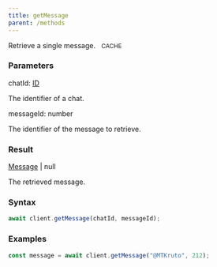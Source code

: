 ```yaml
---
title: getMessage
parent: /methods
---
```


Retrieve a single message.<span class="select-none">  <span class="inline-flex w-fit items-center" style="font-size:12px;white-space:nowrap;word-break:keep-all;"><span class="w-fit bg-dbt select-none text-fgt" style="padding:2px 8px;border-radius:12px;">CACHE</span></span></span>

### Parameters 

<div class="flex flex-col gap-3"><div><div class="font-mono" id="p_chatId" data-anchor><span class="font-bold">chatId</span><span class="opacity-50">:</span> <a href="/gh/types/id"  >ID</a></div><div class="pl-3"><div class="no-margin">

The identifier of a chat.

</div></div></div><div><div class="font-mono" id="p_messageId" data-anchor><span class="font-bold">messageId</span><span class="opacity-50">:</span> <span>number</span></div><div class="pl-3"><div class="no-margin">

The identifier of the message to retrieve.

</div></div></div></div>

### Result 

<div class="font-mono"><a href="/gh/types/message"  >Message</a> <span class="opacity-50">|</span> <span>null</span></div><div class="pl-3"><div class="no-margin">

The retrieved message.

</div></div>

### Syntax

```ts
await client.getMessage(chatId, messageId);
```

### Examples 

```ts
const message = await client.getMessage("@MTKruto", 212);
```

